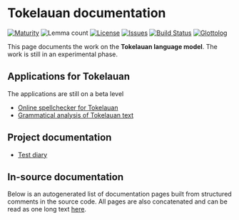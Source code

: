 # Tokelauan documentation

[![Maturity](https://img.shields.io/endpoint?url=https%3A%2F%2Fraw.githubusercontent.com%2Fgiellalt%2Flang-tkl%2Fgh-pages%2Fmaturity.json)](https://giellalt.github.io/MaturityClassification.html)
![Lemma count](https://img.shields.io/endpoint?url=https%3A%2F%2Fraw.githubusercontent.com%2Fgiellalt%2Flang-tkl%2Fgh-pages%2Flemmacount.json)
[![License](https://img.shields.io/github/license/giellalt/lang-tkl)](https://github.com/giellalt/lang-tkl/blob/main/LICENSE)
[![Issues](https://img.shields.io/github/issues/giellalt/lang-tkl)](https://github.com/giellalt/lang-tkl/issues)
[![Build Status](https://builds.giellalt.org/api/badge/lang-tkl?label=CI)](https://builds.giellalt.org/pipelines/lang-tkl/builds/latest)
[![Glottolog](https://img.shields.io/badge/Glottolog-green)](https://glottolog.org/resource/languoid/id/toke1240)

This page documents the work on the **Tokelauan language model**. The work is still in an experimental phase.

## Applications for Tokelauan

The applications are still on a beta level

- [Online spellchecker for Tokelauan](https://divvun.org/proofing/online-speller.html?lang=tkl)
- [Grammatical analysis of Tokelauan text](https://gtweb-02.uit.no/webpipeline/tkl)


## Project documentation

* [Test diary](test-diary.md)

## In-source documentation

Below is an autogenerated list of documentation pages built from structured comments in the source code. All pages are also concatenated and can be read as one long text [here](tkl.md).
